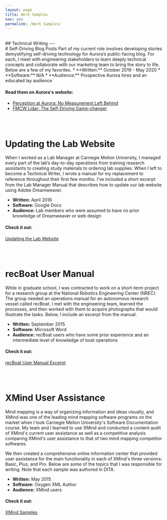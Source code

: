 ```yaml
---
layout: page
title: Work Samples
nav: yes
permalink: /Work Samples/
---
```

<br>
## Technical Writing
---
<br>
# Self-Driving Blog Posts
Part of my current role involves developing stories demystifying self-driving technology for Aurora’s public-facing blog. For each, I meet with engineering stakeholders to learn deeply technical concepts and collaborate with our marketing team to bring the story to life. Below are a few of my favorites.
* **Written:** October 2019 - May 2020
* **Software:** N/A
* **Audience:** Prospective Aurora hires and an educated lay audience

#### Read them on Aurora's website:
* <a href="https://aurora.tech/blog/perception-at-aurora-no-measurement-left-behind" target="_blank">Perception at Aurora: No Measurement Left Behind</a>
* <a href="https://aurora.tech/blog/fmcw-lidar-the-self-driving-game-changer" target="_blank">FMCW Lidar: The Self-Driving Game-changer</a>

<br><br>

# Updating the Lab Website
When I worked as a Lab Manager at Carnegie Mellon University, I managed every part of the lab’s day-to-day operations from training research assistants to creating study materials to ordering lab supplies. When I left to become a Technical Writer, I wrote a manual for my replacement to reference throughout their ﬁrst few months. I’ve included a short excerpt from the Lab Manager Manual  that describes how to update our lab website using Adobe Dreamweaver.

* **Written:** April 2016
* **Software:** Google Docs
* **Audience:** Lab members who were assumed to have no prior knowledge of Dreamweaver or web design

#### Check it out:
<a href="/pics-pdfs/Updating_Website_Sample.pdf" target="_blank">Updating the Lab Website</a>

<br><br>

# recBoat User Manual
While in graduate school, I was contracted to work on a short-term project for a
research group at the National Robotics Engineering Center (NREC). The group
needed an operations manual for an autonomous research vessel called recBoat. I
met with the engineering team, learned the processes, and then worked with them
to acquire photographs that would illustrate the tasks. Below, I include an excerpt
from the manual.

* **Written:** September 2015
* **Software:** Microsoft Word
* **Audience:** recBoat users who have some prior experience and an intermediate level
of knowledge of boat operations

#### Check it out:
<a href="/pics-pdfs/recBoat_Sample.pdf" target="_blank">recBoat User Manual Excerpt</a>

<br><br>

# XMind User Assistance
Mind mapping is a way of organizing information and ideas visually, and XMind was one of the leading mind mapping software programs on the market when I took Carnegie Mellon University's Software Documentation course. My team and I learned to use XMind and conducted a content audit of XMind's current user assistance as well as a competitive analysis comparing XMind's user assistance to that of two mind mapping competitor softwares.

We then created a comprehensive online information center that provided user assistance for the main functionality in each of XMind's three versions: Basic, Plus, and Pro. Below are some of the topics that I was responsible for writing. Note that each sample was authored in DITA.

* **Written:** May 2015
* **Software:** Oxygen XML Author
* **Audience:** XMind users

#### Check it out:
<a href="/pics-pdfs/XMind_Topics_Samples.pdf" target="_blank">XMind Samples</a>
